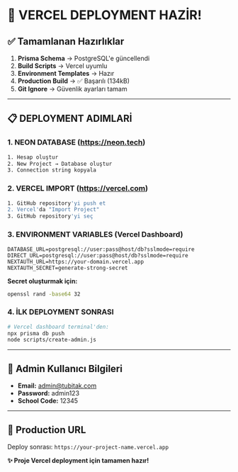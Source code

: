 # 🚀 VERCEL DEPLOYMENT HAZİR!

## ✅ Tamamlanan Hazırlıklar

1. **Prisma Schema** → PostgreSQL'e güncellendi
2. **Build Scripts** → Vercel uyumlu
3. **Environment Templates** → Hazır
4. **Production Build** → ✅ Başarılı (134kB)
5. **Git Ignore** → Güvenlik ayarları tamam

---

## 📋 DEPLOYMENT ADIMLARİ

### 1. NEON DATABASE (https://neon.tech)
```bash
1. Hesap oluştur
2. New Project → Database oluştur
3. Connection string kopyala
```

### 2. VERCEL IMPORT (https://vercel.com)
```bash
1. GitHub repository'yi push et
2. Vercel'da "Import Project" 
3. GitHub repository'yi seç
```

### 3. ENVIRONMENT VARIABLES (Vercel Dashboard)
```env
DATABASE_URL=postgresql://user:pass@host/db?sslmode=require
DIRECT_URL=postgresql://user:pass@host/db?sslmode=require  
NEXTAUTH_URL=https://your-domain.vercel.app
NEXTAUTH_SECRET=generate-strong-secret
```

**Secret oluşturmak için:**
```bash
openssl rand -base64 32
```

### 4. İLK DEPLOYMENT SONRASI
```bash
# Vercel dashboard terminal'den:
npx prisma db push
node scripts/create-admin.js
```

---

## 🔧 Admin Kullanıcı Bilgileri
- **Email:** admin@tubitak.com  
- **Password:** admin123
- **School Code:** 12345

---

## 🎯 Production URL
Deploy sonrası: `https://your-project-name.vercel.app`

**✨ Proje Vercel deployment için tamamen hazır!**